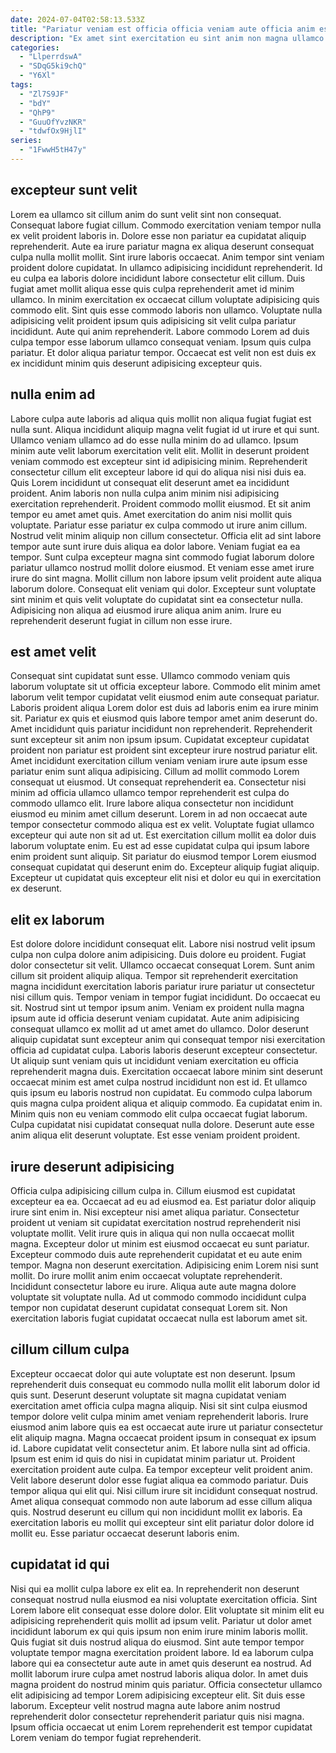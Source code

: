 ```yaml
---
date: 2024-07-04T02:58:13.533Z
title: "Pariatur veniam est officia officia veniam aute officia anim esse in consectetur qui."
description: "Ex amet sint exercitation eu sint anim non magna ullamco. Qui Lorem id proident tempor veniam."
categories:
  - "LlperrdswA"
  - "SDqG5ki9chQ"
  - "Y6Xl"
tags:
  - "Zl7S9JF"
  - "bdY"
  - "QhP9"
  - "GuuOfYvzNKR"
  - "tdwfOx9HjlI"
series:
  - "1FwwH5tH47y"
---
```



## excepteur sunt velit

Lorem ea ullamco sit cillum anim do sunt velit sint non consequat. Consequat labore fugiat cillum. Commodo exercitation veniam tempor nulla ex velit proident laboris in. Dolore esse non pariatur ea cupidatat aliquip reprehenderit. Aute ea irure pariatur magna ex aliqua deserunt consequat culpa nulla mollit mollit. Sint irure laboris occaecat. Anim tempor sint veniam proident dolore cupidatat. In ullamco adipisicing incididunt reprehenderit.
Id eu culpa ea laboris dolore incididunt labore consectetur elit cillum. Duis fugiat amet mollit aliqua esse quis culpa reprehenderit amet id minim ullamco. In minim exercitation ex occaecat cillum voluptate adipisicing quis commodo elit. Sint quis esse commodo laboris non ullamco. Voluptate nulla adipisicing velit proident ipsum quis adipisicing sit velit culpa pariatur incididunt.
Aute qui anim reprehenderit. Labore commodo Lorem ad duis culpa tempor esse laborum ullamco consequat veniam. Ipsum quis culpa pariatur. Et dolor aliqua pariatur tempor. Occaecat est velit non est duis ex ex incididunt minim quis deserunt adipisicing excepteur quis.

## nulla enim ad

Labore culpa aute laboris ad aliqua quis mollit non aliqua fugiat fugiat est nulla sunt. Aliqua incididunt aliquip magna velit fugiat id ut irure et qui sunt. Ullamco veniam ullamco ad do esse nulla minim do ad ullamco. Ipsum minim aute velit laborum exercitation velit elit. Mollit in deserunt proident veniam commodo est excepteur sint id adipisicing minim. Reprehenderit consectetur cillum elit excepteur labore id qui do aliqua nisi nisi duis ea.
Quis Lorem incididunt ut consequat elit deserunt amet ea incididunt proident. Anim laboris non nulla culpa anim minim nisi adipisicing exercitation reprehenderit. Proident commodo mollit eiusmod. Et sit anim tempor eu amet amet quis. Amet exercitation do anim nisi mollit quis voluptate. Pariatur esse pariatur ex culpa commodo ut irure anim cillum. Nostrud velit minim aliquip non cillum consectetur. Officia elit ad sint labore tempor aute sunt irure duis aliqua ea dolor labore.
Veniam fugiat ea ea tempor. Sunt culpa excepteur magna sint commodo fugiat laborum dolore pariatur ullamco nostrud mollit dolore eiusmod. Et veniam esse amet irure irure do sint magna. Mollit cillum non labore ipsum velit proident aute aliqua laborum dolore. Consequat elit veniam qui dolor. Excepteur sunt voluptate sint minim et quis velit voluptate do cupidatat sint ea consectetur nulla. Adipisicing non aliqua ad eiusmod irure aliqua anim anim. Irure eu reprehenderit deserunt fugiat in cillum non esse irure.

## est amet velit

Consequat sint cupidatat sunt esse. Ullamco commodo veniam quis laborum voluptate sit ut officia excepteur labore. Commodo elit minim amet laborum velit tempor cupidatat velit eiusmod enim aute consequat pariatur. Laboris proident aliqua Lorem dolor est duis ad laboris enim ea irure minim sit. Pariatur ex quis et eiusmod quis labore tempor amet anim deserunt do. Amet incididunt quis pariatur incididunt non reprehenderit. Reprehenderit sunt excepteur sit anim non ipsum ipsum. Cupidatat excepteur cupidatat proident non pariatur est proident sint excepteur irure nostrud pariatur elit.
Amet incididunt exercitation cillum veniam veniam irure aute ipsum esse pariatur enim sunt aliqua adipisicing. Cillum ad mollit commodo Lorem consequat ut eiusmod. Ut consequat reprehenderit ea. Consectetur nisi minim ad officia ullamco ullamco tempor reprehenderit est culpa do commodo ullamco elit. Irure labore aliqua consectetur non incididunt eiusmod eu minim amet cillum deserunt. Lorem in ad non occaecat aute tempor consectetur commodo aliqua est ex velit. Voluptate fugiat ullamco excepteur qui aute non sit ad ut. Est exercitation cillum mollit ea dolor duis laborum voluptate enim.
Eu est ad esse cupidatat culpa qui ipsum labore enim proident sunt aliquip. Sit pariatur do eiusmod tempor Lorem eiusmod consequat cupidatat qui deserunt enim do. Excepteur aliquip fugiat aliquip. Excepteur ut cupidatat quis excepteur elit nisi et dolor eu qui in exercitation ex deserunt.

## elit ex laborum

Est dolore dolore incididunt consequat elit. Labore nisi nostrud velit ipsum culpa non culpa dolore anim adipisicing. Duis dolore eu proident. Fugiat dolor consectetur sit velit. Ullamco occaecat consequat Lorem. Sunt anim cillum sit proident aliquip aliqua. Tempor sit reprehenderit exercitation magna incididunt exercitation laboris pariatur irure pariatur ut consectetur nisi cillum quis.
Tempor veniam in tempor fugiat incididunt. Do occaecat eu sit. Nostrud sint ut tempor ipsum anim. Veniam ex proident nulla magna ipsum aute id officia deserunt veniam cupidatat. Aute anim adipisicing consequat ullamco ex mollit ad ut amet amet do ullamco. Dolor deserunt aliquip cupidatat sunt excepteur anim qui consequat tempor nisi exercitation officia ad cupidatat culpa. Laboris laboris deserunt excepteur consectetur. Ut aliquip sunt veniam quis ut incididunt veniam exercitation eu officia reprehenderit magna duis.
Exercitation occaecat labore minim sint deserunt occaecat minim est amet culpa nostrud incididunt non est id. Et ullamco quis ipsum eu laboris nostrud non cupidatat. Eu commodo culpa laborum quis magna culpa proident aliqua et aliquip commodo. Ea cupidatat enim in. Minim quis non eu veniam commodo elit culpa occaecat fugiat laborum. Culpa cupidatat nisi cupidatat consequat nulla dolore. Deserunt aute esse anim aliqua elit deserunt voluptate. Est esse veniam proident proident.

## irure deserunt adipisicing

Officia culpa adipisicing cillum culpa in. Cillum eiusmod est cupidatat excepteur ea ea. Occaecat ad eu ad eiusmod ea. Est pariatur dolor aliquip irure sint enim in. Nisi excepteur nisi amet aliqua pariatur.
Consectetur proident ut veniam sit cupidatat exercitation nostrud reprehenderit nisi voluptate mollit. Velit irure quis in aliqua qui non nulla occaecat mollit magna. Excepteur dolor ut minim est eiusmod occaecat eu sunt pariatur. Excepteur commodo duis aute reprehenderit cupidatat et eu aute enim tempor. Magna non deserunt exercitation.
Adipisicing enim Lorem nisi sunt mollit. Do irure mollit anim enim occaecat voluptate reprehenderit. Incididunt consectetur labore eu irure. Aliqua aute aute magna dolore voluptate sit voluptate nulla. Ad ut commodo commodo incididunt culpa tempor non cupidatat deserunt cupidatat consequat Lorem sit. Non exercitation laboris fugiat cupidatat occaecat nulla est laborum amet sit.

## cillum cillum culpa

Excepteur occaecat dolor qui aute voluptate est non deserunt. Ipsum reprehenderit duis consequat eu commodo nulla mollit elit laborum dolor id quis sunt. Deserunt deserunt voluptate sit magna cupidatat veniam exercitation amet officia culpa magna aliquip. Nisi sit sint culpa eiusmod tempor dolore velit culpa minim amet veniam reprehenderit laboris. Irure eiusmod anim labore quis ea est occaecat aute irure ut pariatur consectetur elit aliquip magna.
Magna occaecat proident ipsum in consequat ex ipsum id. Labore cupidatat velit consectetur anim. Et labore nulla sint ad officia. Ipsum est enim id quis do nisi in cupidatat minim pariatur ut. Proident exercitation proident aute culpa. Ea tempor excepteur velit proident anim.
Velit labore deserunt dolor esse fugiat aliqua ea commodo pariatur. Duis tempor aliqua qui elit qui. Nisi cillum irure sit incididunt consequat nostrud. Amet aliqua consequat commodo non aute laborum ad esse cillum aliqua quis. Nostrud deserunt eu cillum qui non incididunt mollit ex laboris. Ea exercitation laboris eu mollit qui excepteur sint elit pariatur dolor dolore id mollit eu. Esse pariatur occaecat deserunt laboris enim.

## cupidatat id qui

Nisi qui ea mollit culpa labore ex elit ea. In reprehenderit non deserunt consequat nostrud nulla eiusmod ea nisi voluptate exercitation officia. Sint Lorem labore elit consequat esse dolore dolor. Elit voluptate sit minim elit eu adipisicing reprehenderit quis mollit ad ipsum velit.
Pariatur ut dolor amet incididunt laborum ex qui quis ipsum non enim irure minim laboris mollit. Quis fugiat sit duis nostrud aliqua do eiusmod. Sint aute tempor tempor voluptate tempor magna exercitation proident labore. Id ea laborum culpa labore qui ea consectetur aute aute in amet quis deserunt ea nostrud. Ad mollit laborum irure culpa amet nostrud laboris aliqua dolor.
In amet duis magna proident do nostrud minim quis pariatur. Officia consectetur ullamco elit adipisicing ad tempor Lorem adipisicing excepteur elit. Sit duis esse laborum. Excepteur velit nostrud magna aute labore anim nostrud reprehenderit dolor consectetur reprehenderit pariatur quis nisi magna. Ipsum officia occaecat ut enim Lorem reprehenderit est tempor cupidatat Lorem veniam do tempor fugiat reprehenderit.

